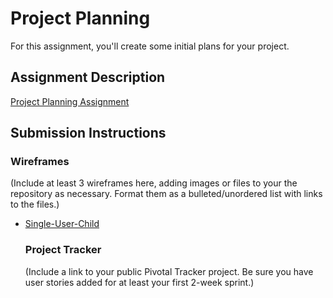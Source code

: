 # Project Planning
For this assignment, you'll create some initial plans for your project.

## Assignment Description
[Project Planning Assignment](https://education.launchcode.org/liftoff/assignments/planning/)

## Submission Instructions

### Wireframes

(Include at least 3 wireframes here, adding images or files to your the repository as necessary. Format them as a bulleted/unordered list with links to the files.)
<ul>
  <li><a href= "https://app.moqups.com/cdi11/aFc8xD0a7B/edit/page/a36f829be">Single-User-Child</a></li>

### Project Tracker

(Include a link to your public Pivotal Tracker project. Be sure you have user stories added for at least your first 2-week sprint.)
